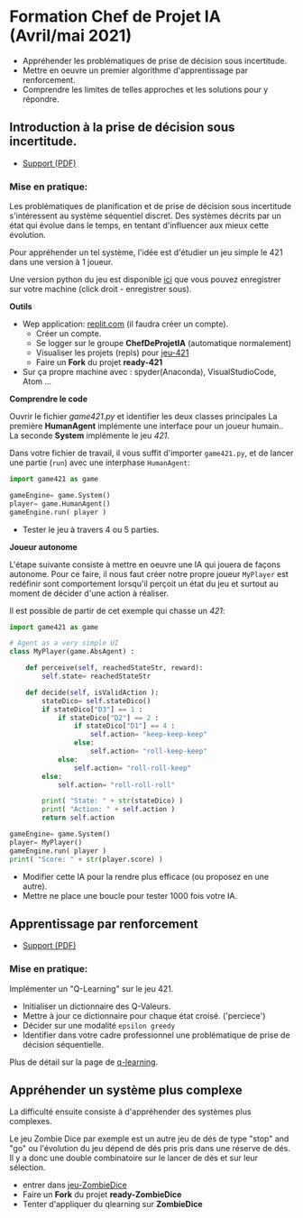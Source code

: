 # Formation Chef de Projet IA (Avril/mai 2021)

- Appréhender les problématiques de prise de décision sous incertitude.
- Mettre en oeuvre un premier algorithme d'apprentissage par renforcement.
- Comprendre les limites de telles approches et les solutions pour y répondre.

## Introduction à la prise de décision sous incertitude.

- [Support (PDF)](https://raw.githubusercontent.com/ceri-num/module-DUU/master/notions/intro.pdf)

### Mise en pratique:

Les problématiques de planification et de prise de décision sous incertitude s'intéressent au système séquentiel discret.
Des systèmes décrits par un état qui évolue dans le temps, en tentant d'influencer aux mieux cette évolution.

Pour appréhender un tel système, l'idée est d'étudier un jeu simple le 421 dans une version à $1$ joueur.

Une version python du jeu est disponible [ici](https://raw.githubusercontent.com/ceri-num/module-DUU/master/codes/game421.py) que vous pouvez enregistrer sur votre machine (click droit - enregistrer sous).

**Outils**

- Wep application: [replit.com](https://replit.com/teams/join/pwhevmtommdkmcicakakdxtqprvuncig-ChefProjetIA21) (il faudra créer un compte).
  * Créer un compte.
  * Se logger sur le groupe **ChefDeProjetIA** (automatique normalement)
  * Visualiser les projets (repls) pour [jeu-421](https://replit.com/repls/@ChefProjetIA21/jeu-421)
  * Faire un **Fork** du projet **ready-421**
- Sur ça propre machine avec : spyder(Anaconda), VisualStudioCode, Atom ... 

**Comprendre le code**

Ouvrir le fichier *game421.py* et identifier les deux classes principales
La première **HumanAgent** implémente une interface pour un joueur humain..
La seconde **System** implémente le jeu *421*.

Dans votre fichier de travail, il vous suffit d'importer `game421.py`, et de lancer une partie (`run`) avec une interphase `HumanAgent`:

```python
import game421 as game

gameEngine= game.System()
player= game.HumanAgent()
gameEngine.run( player )
```

- Tester le jeu à travers 4 ou 5 parties.

**Joueur autonome**

L'étape suivante consiste à mettre en oeuvre une IA qui jouera de façons autonome. 
Pour ce faire, il nous faut créer notre propre joueur `MyPlayer` est redéfinir sont comportement lorsqu'il perçoit un état du jeu et surtout au moment de décider d'une action à réaliser.

Il est possible de partir de cet exemple qui chasse un *421*: 

```python
import game421 as game

# Agent as a very simple UI
class MyPlayer(game.AbsAgent) :

    def perceive(self, reachedStateStr, reward):
        self.state= reachedStateStr

    def decide(self, isValidAction ):
        stateDico= self.stateDico()
        if stateDico["D3"] == 1 :
            if stateDico["D2"] == 2 :
                if stateDico["D1"] == 4 :
                    self.action= "keep-keep-keep"
                else: 
                    self.action= "roll-keep-keep"
            else: 
                self.action= "roll-roll-keep"
        else: 
            self.action= "roll-roll-roll"

        print( "State: " + str(stateDico) )
        print( "Action: " + self.action )
        return self.action

gameEngine= game.System()
player= MyPlayer()
gameEngine.run( player )
print( "Score: " + str(player.score) )
```

- Modifier cette IA pour la rendre plus efficace (ou proposez en une autre).
- Mettre ne place une boucle pour tester 1000 fois votre IA.

## Apprentissage par renforcement

- [Support (PDF)](https://raw.githubusercontent.com/ceri-num/module-DUU/master/notions/reinforcement.pdf)

### Mise en pratique:

Implémenter un "Q-Learning" sur le jeu 421.

- Initialiser un dictionnaire des Q-Valeurs.
- Mettre à jour ce dictionnaire pour chaque état croisé. ('perciece')
- Décider sur une modalité `epsilon greedy`
- Identifier dans votre cadre professionnel une problématique de prise de décision séquentielle.

Plus de détail sur la page de [q-learning](./game421/q-learning.md).

## Appréhender un système plus complexe

La difficulté ensuite consiste à d'appréhender des systèmes plus complexes.

Le jeu Zombie Dice par exemple est un autre jeu de dés de type "stop" and "go" ou l'évolution du jeu dépend de dés pris pris dans une réserve de dés. Il y a donc une double combinatoire sur le lancer de dés et sur leur sélection. 

* entrer dans [jeu-ZombieDice](https://replit.com/repls/@ChefProjetIA21/jeu-ZombieDice)
* Faire un **Fork** du projet **ready-ZombieDice**
* Tenter d'appliquer du qlearning sur **ZombieDice**

<!--

### Retour sur l'apprentissage sur le 421

* [Q-Learning on 421](https://raw.githubusercontent.com/ceri-num/module-DUU/master/notions/qlearning421.pdf)

-->

